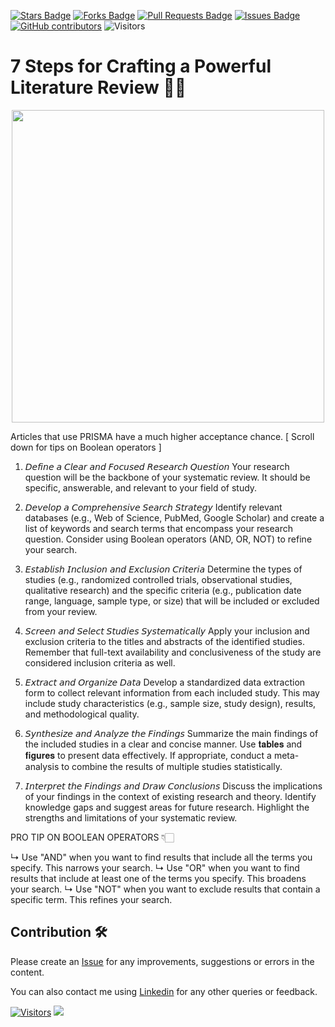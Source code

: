 <a href="https://github.com/drshahizan/SLR-FC/stargazers"><img src="https://img.shields.io/github/stars/drshahizan/SLR-FC" alt="Stars Badge"/></a>
<a href="https://github.com/drshahizan/SLR-FC/network/members"><img src="https://img.shields.io/github/forks/drshahizan/SLR-FC" alt="Forks Badge"/></a>
<a href="https://github.com/drshahizan/SLR-FC"><img src="https://img.shields.io/github/issues-pr/drshahizan/SLR-FC" alt="Pull Requests Badge"/></a>
<a href="https://github.com/drshahizan/SLR-FC/issues"><img src="https://img.shields.io/github/issues/drshahizan/SLR-FC" alt="Issues Badge"/></a>
<a href="https://github.com/drshahizan/SLR-FC/graphs/contributors"><img alt="GitHub contributors" src="https://img.shields.io/github/contributors/drshahizan/SLR-FC?color=2b9348"></a>
![Visitors](https://api.visitorbadge.io/api/visitors?path=https%3A%2F%2Fgithub.com%2Fdrshahizan%2FSLR-FC&labelColor=%23d9e3f0&countColor=%23697689&style=flat)

# 7 Steps for Crafting a Powerful Literature Review 💪🏻

<p align="center">
<img src="https://github.com/drshahizan/SLR-FC/blob/main/images/crafting.jpeg"  height="500" />
</p>

Articles that use PRISMA have a much higher acceptance chance. 
[ Scroll down for tips on Boolean operators ]

1. 𝘋𝘦𝘧𝘪𝘯𝘦 𝘢 𝘊𝘭𝘦𝘢𝘳 𝘢𝘯𝘥 𝘍𝘰𝘤𝘶𝘴𝘦𝘥 𝘙𝘦𝘴𝘦𝘢𝘳𝘤𝘩 𝘘𝘶𝘦𝘴𝘵𝘪𝘰𝘯
Your research question will be the backbone of your systematic review. It should be specific, answerable, and relevant to your field of study.

2. 𝘋𝘦𝘷𝘦𝘭𝘰𝘱 𝘢 𝘊𝘰𝘮𝘱𝘳𝘦𝘩𝘦𝘯𝘴𝘪𝘷𝘦 𝘚𝘦𝘢𝘳𝘤𝘩 𝘚𝘵𝘳𝘢𝘵𝘦𝘨𝘺
Identify relevant databases (e.g., Web of Science, PubMed, Google Scholar) and create a list of keywords and search terms that encompass your research question. Consider using Boolean operators (AND, OR, NOT) to refine your search.

3. 𝘌𝘴𝘵𝘢𝘣𝘭𝘪𝘴𝘩 𝘐𝘯𝘤𝘭𝘶𝘴𝘪𝘰𝘯 𝘢𝘯𝘥 𝘌𝘹𝘤𝘭𝘶𝘴𝘪𝘰𝘯 𝘊𝘳𝘪𝘵𝘦𝘳𝘪𝘢
Determine the types of studies (e.g., randomized controlled trials, observational studies, qualitative research) and the specific criteria (e.g., publication date range, language, sample type, or size) that will be included or excluded from your review.

4. 𝘚𝘤𝘳𝘦𝘦𝘯 𝘢𝘯𝘥 𝘚𝘦𝘭𝘦𝘤𝘵 𝘚𝘵𝘶𝘥𝘪𝘦𝘴 𝘚𝘺𝘴𝘵𝘦𝘮𝘢𝘵𝘪𝘤𝘢𝘭𝘭𝘺
Apply your inclusion and exclusion criteria to the titles and abstracts of the identified studies. Remember that full-text availability and conclusiveness of the study are considered inclusion criteria as well. 

5. 𝘌𝘹𝘵𝘳𝘢𝘤𝘵 𝘢𝘯𝘥 𝘖𝘳𝘨𝘢𝘯𝘪𝘻𝘦 𝘋𝘢𝘵𝘢
Develop a standardized data extraction form to collect relevant information from each included study. This may include study characteristics (e.g., sample size, study design), results, and methodological quality.

6. 𝘚𝘺𝘯𝘵𝘩𝘦𝘴𝘪𝘻𝘦 𝘢𝘯𝘥 𝘈𝘯𝘢𝘭𝘺𝘻𝘦 𝘵𝘩𝘦 𝘍𝘪𝘯𝘥𝘪𝘯𝘨𝘴
Summarize the main findings of the included studies in a clear and concise manner. Use 𝐭𝐚𝐛𝐥𝐞𝐬 and 𝐟𝐢𝐠𝐮𝐫𝐞𝐬 to present data effectively. If appropriate, conduct a meta-analysis to combine the results of multiple studies statistically.

7. 𝘐𝘯𝘵𝘦𝘳𝘱𝘳𝘦𝘵 𝘵𝘩𝘦 𝘍𝘪𝘯𝘥𝘪𝘯𝘨𝘴 𝘢𝘯𝘥 𝘋𝘳𝘢𝘸 𝘊𝘰𝘯𝘤𝘭𝘶𝘴𝘪𝘰𝘯𝘴
Discuss the implications of your findings in the context of existing research and theory. Identify knowledge gaps and suggest areas for future research. Highlight the strengths and limitations of your systematic review.

PRO TIP ON BOOLEAN OPERATORS 👇🏻

↳ Use "AND" when you want to find results that include all the terms you specify. This narrows your search.
↳ Use "OR" when you want to find results that include at least one of the terms you specify. This broadens your search.
↳ Use "NOT" when you want to exclude results that contain a specific term. This refines your search.

## Contribution 🛠️
Please create an [Issue](https://github.com/drshahizan/SLR-FC/issues) for any improvements, suggestions or errors in the content.

You can also contact me using [Linkedin](https://www.linkedin.com/in/drshahizan/) for any other queries or feedback.

[![Visitors](https://api.visitorbadge.io/api/visitors?path=https%3A%2F%2Fgithub.com%2Fdrshahizan&labelColor=%23697689&countColor=%23555555&style=plastic)](https://visitorbadge.io/status?path=https%3A%2F%2Fgithub.com%2Fdrshahizan)
![](https://hit.yhype.me/github/profile?user_id=81284918)

